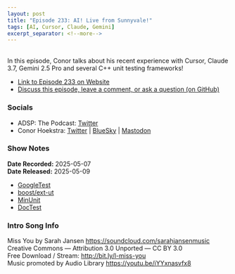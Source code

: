 ```yaml
---
layout: post
title: "Episode 233: AI! Live from Sunnyvale!"
tags: [AI, Cursor, Claude, Gemini]
excerpt_separator: <!--more-->
---
```


<div id="buzzsprout-player-17125142"></div><script src="https://www.buzzsprout.com/1501960/episodes/17125142-episode-233-ai-live-from-sunnyvale.js?container_id=buzzsprout-player-17125142&player=small" type="text/javascript" charset="utf-8"></script>

<br>In this episode, Conor talks about his recent experience with Cursor, Claude 3.7, Gemini 2.5 Pro and several C++ unit testing frameworks!

<!--more-->

* [Link to Episode 233 on Website](https://adspthepodcast.com/2025/05/09/Episode-233.html)
* [Discuss this episode, leave a comment, or ask a question (on GitHub)](https://github.com/codereport/adsp2/discussions/132)

### Socials
 
* ADSP: The Podcast: [Twitter](https://twitter.com/adspthepodcast)
* Conor Hoekstra: [Twitter](https://twitter.com/code_report) \| [BlueSky](https://bsky.app/profile/codereport.bsky.social) \| [Mastodon](https://mastodon.social/@code_report)

### Show Notes

**Date Recorded:** 2025-05-07 <br>
**Date Released:** 2025-05-09

* [GoogleTest](https://github.com/google/googletest)
* [boost/ext-ut](https://github.com/boost-ext/ut)
* [MinUnit](https://github.com/siu/minunit)
* [DocTest](https://github.com/onqtam/doctest)

### Intro Song Info
 
Miss You by Sarah Jansen https://soundcloud.com/sarahjansenmusic<br>
Creative Commons — Attribution 3.0 Unported — CC BY 3.0<br>
Free Download / Stream: http://bit.ly/l-miss-you<br>
Music promoted by Audio Library https://youtu.be/iYYxnasvfx8<br>
